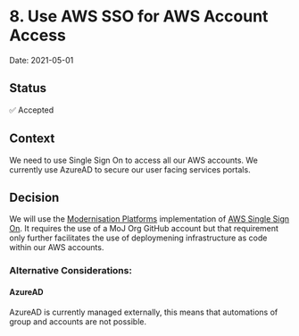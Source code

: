   # 8. Use AWS SSO for AWS Account Access
  Date: 2021-05-01

  ## Status
  ✅ Accepted

  ## Context

We need to use Single Sign On to access all our AWS accounts. We currently use AzureAD to secure our user facing services portals.

  ## Decision

We will use the [Modernisation Platforms](https://github.com/ministryofjustice/modernisation-platform) implementation of  [AWS Single Sign On](https://user-guide.modernisation-platform.service.justice.gov.uk/concepts/environments/single-sign-on.html#single-sign-on). It requires the use of a MoJ Org GitHub account but that requirement only further facilitates the use of deploymening infrastructure as code within our AWS accounts.

### Alternative Considerations: 
#### AzureAD
AzureAD is currently managed externally, this means that automations of group and accounts are not possible.